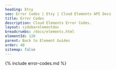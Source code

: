 ```yaml
---
heading: Etsy
seo: Error Codes | Etsy | Cloud Elements API Docs
title: Error Codes
description: Cloud Elements Error Codes.
layout: sidebarelementdoc
breadcrumbs: /docs/elements.html
elementId: 128
parent: Back to Element Guides
order: 40
sitemap: false
---
```


{% include error-codes.md %}
